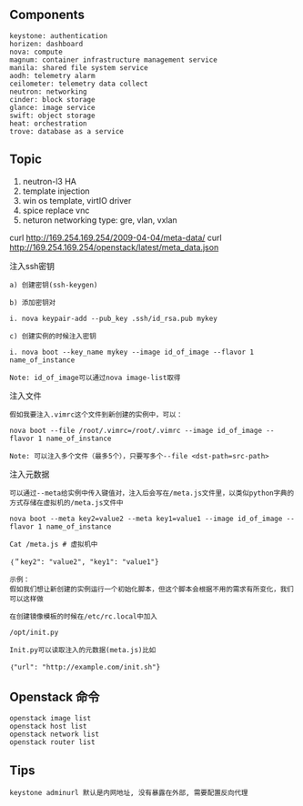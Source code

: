 ## Components
```
keystone: authentication
horizen: dashboard
nova: compute
magnum: container infrastructure management service
manila: shared file system service
aodh: telemetry alarm
ceilometer: telemetry data collect
neutron: networking
cinder: block storage
glance: image service
swift: object storage
heat: orchestration 
trove: database as a service

```
## Topic
1. neutron-l3 HA  
2. template injection  
3. win os template, virtIO driver  
4. spice replace vnc
5. neturon networking type: gre, vlan, vxlan


curl http://169.254.169.254/2009-04-04/meta-data/
curl http://169.254.169.254/openstack/latest/meta_data.json

注入ssh密钥
```
a) 创建密钥(ssh-keygen)

b) 添加密钥对

i. nova keypair-add --pub_key .ssh/id_rsa.pub mykey

c) 创建实例的时候注入密钥

i. nova boot --key_name mykey --image id_of_image --flavor 1 name_of_instance

Note: id_of_image可以通过nova image-list取得
```

注入文件
```
假如我要注入.vimrc这个文件到新创建的实例中，可以：

nova boot --file /root/.vimrc=/root/.vimrc --image id_of_image --flavor 1 name_of_instance

Note: 可以注入多个文件（最多5个），只要写多个--file <dst-path=src-path>

```
注入元数据
```
可以通过--meta给实例中传入键值对，注入后会写在/meta.js文件里，以类似python字典的方式存储在虚拟机的/meta.js文件中

nova boot --meta key2=value2 --meta key1=value1 --image id_of_image --flavor 1 name_of_instance

Cat /meta.js # 虚拟机中

｛＂key2": "value2", "key1": "value1"}

示例：
假如我们想让新创建的实例运行一个初始化脚本，但这个脚本会根据不用的需求有所变化，我们可以这样做

在创建镜像模板的时候在/etc/rc.local中加入

/opt/init.py

Init.py可以读取注入的元数据(meta.js)比如

｛"url": "http://example.com/init.sh"}

```
## Openstack 命令
```
openstack image list
openstack host list
openstack network list
openstack router list

```
## Tips
```
keystone adminurl 默认是内网地址, 没有暴露在外部, 需要配置反向代理
```
